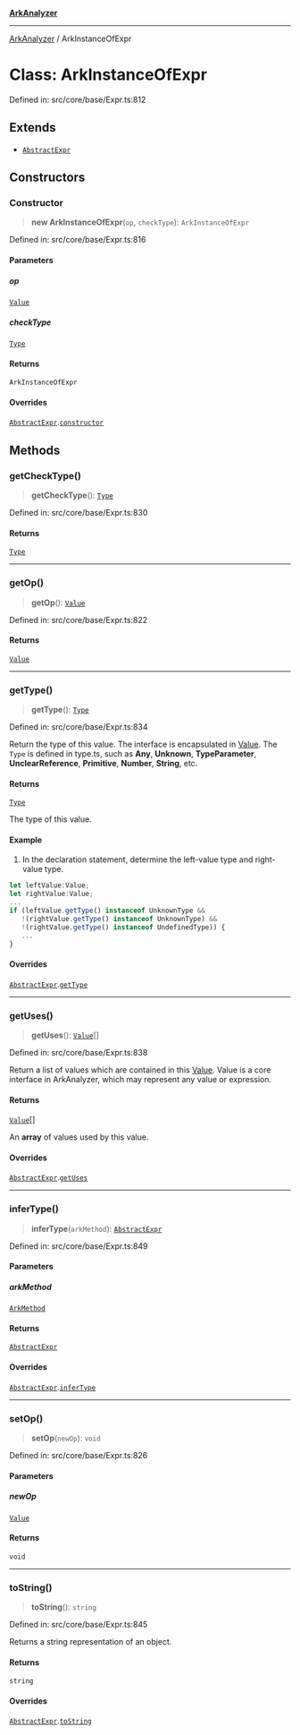 [**ArkAnalyzer**](../README.md)

***

[ArkAnalyzer](../globals.md) / ArkInstanceOfExpr

# Class: ArkInstanceOfExpr

Defined in: src/core/base/Expr.ts:812

## Extends

- [`AbstractExpr`](AbstractExpr.md)

## Constructors

### Constructor

> **new ArkInstanceOfExpr**(`op`, `checkType`): `ArkInstanceOfExpr`

Defined in: src/core/base/Expr.ts:816

#### Parameters

##### op

[`Value`](../interfaces/Value.md)

##### checkType

[`Type`](Type.md)

#### Returns

`ArkInstanceOfExpr`

#### Overrides

[`AbstractExpr`](AbstractExpr.md).[`constructor`](AbstractExpr.md#constructor)

## Methods

### getCheckType()

> **getCheckType**(): [`Type`](Type.md)

Defined in: src/core/base/Expr.ts:830

#### Returns

[`Type`](Type.md)

***

### getOp()

> **getOp**(): [`Value`](../interfaces/Value.md)

Defined in: src/core/base/Expr.ts:822

#### Returns

[`Value`](../interfaces/Value.md)

***

### getType()

> **getType**(): [`Type`](Type.md)

Defined in: src/core/base/Expr.ts:834

Return the type of this value. The interface is encapsulated in [Value](../interfaces/Value.md). 
The `Type` is defined in type.ts, such as **Any**, **Unknown**, **TypeParameter**, 
**UnclearReference**, **Primitive**, **Number**, **String**, etc.

#### Returns

[`Type`](Type.md)

The type of this value.

#### Example

1. In the declaration statement, determine the left-value type and right-value type.

```typescript
let leftValue:Value;
let rightValue:Value;
...
if (leftValue.getType() instanceof UnknownType && 
   !(rightValue.getType() instanceof UnknownType) &&
   !(rightValue.getType() instanceof UndefinedType)) {
   ...
}
```

#### Overrides

[`AbstractExpr`](AbstractExpr.md).[`getType`](AbstractExpr.md#gettype)

***

### getUses()

> **getUses**(): [`Value`](../interfaces/Value.md)[]

Defined in: src/core/base/Expr.ts:838

Return a list of values which are contained in this [Value](../interfaces/Value.md).
Value is a core interface in ArkAnalyzer, which may represent any value or expression.

#### Returns

[`Value`](../interfaces/Value.md)[]

An **array** of values used by this value.

#### Overrides

[`AbstractExpr`](AbstractExpr.md).[`getUses`](AbstractExpr.md#getuses)

***

### inferType()

> **inferType**(`arkMethod`): [`AbstractExpr`](AbstractExpr.md)

Defined in: src/core/base/Expr.ts:849

#### Parameters

##### arkMethod

[`ArkMethod`](ArkMethod.md)

#### Returns

[`AbstractExpr`](AbstractExpr.md)

#### Overrides

[`AbstractExpr`](AbstractExpr.md).[`inferType`](AbstractExpr.md#infertype)

***

### setOp()

> **setOp**(`newOp`): `void`

Defined in: src/core/base/Expr.ts:826

#### Parameters

##### newOp

[`Value`](../interfaces/Value.md)

#### Returns

`void`

***

### toString()

> **toString**(): `string`

Defined in: src/core/base/Expr.ts:845

Returns a string representation of an object.

#### Returns

`string`

#### Overrides

[`AbstractExpr`](AbstractExpr.md).[`toString`](AbstractExpr.md#tostring)
